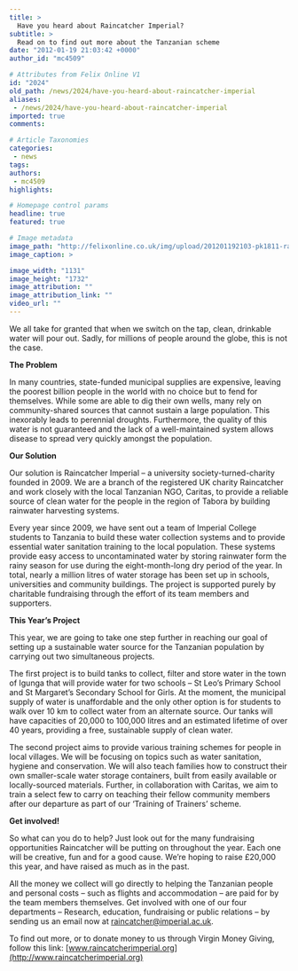 ```yaml
---
title: >
  Have you heard about Raincatcher Imperial?
subtitle: >
  Read on to find out more about the Tanzanian scheme
date: "2012-01-19 21:03:42 +0000"
author_id: "mc4509"

# Attributes from Felix Online V1
id: "2024"
old_path: /news/2024/have-you-heard-about-raincatcher-imperial
aliases:
 - /news/2024/have-you-heard-about-raincatcher-imperial
imported: true
comments:

# Article Taxonomies
categories:
 - news
tags:
authors:
 - mc4509
highlights:

# Homepage control params
headline: true
featured: true

# Image metadata
image_path: "http://felixonline.co.uk/img/upload/201201192103-pk1811-raincatcher-logo2.jpg"
image_caption: >

image_width: "1131"
image_height: "1732"
image_attribution: ""
image_attribution_link: ""
video_url: ""
---
```


We all take for granted that when we switch on the tap, clean, drinkable water will pour out. Sadly, for millions of people around the globe, this is not the case.

__The Problem__

In many countries, state-funded municipal supplies are expensive, leaving the poorest billion people in the world with no choice but to fend for themselves. While some are able to dig their own wells, many rely on community-shared sources that cannot sustain a large population. This inexorably leads to perennial droughts. Furthermore, the quality of this water is not guaranteed and the lack of a well-maintained system allows disease to spread very quickly amongst the population.

__Our Solution__

Our solution is Raincatcher Imperial – a university society-turned-charity founded in 2009. We are a branch of the registered UK charity Raincatcher and work closely with the local Tanzanian NGO, Caritas, to provide a reliable source of clean water for the people in the region of Tabora by building rainwater harvesting systems.

Every year since 2009, we have sent out a team of Imperial College students to Tanzania to build these water collection systems and to provide essential water sanitation training to the local population. These systems provide easy access to uncontaminated water by storing rainwater form the rainy season for use during the eight-month-long dry period of the year. In total, nearly a million litres of water storage has been set up in schools, universities and community buildings. The project is supported purely by charitable fundraising through the effort of its team members and supporters.

__This Year’s Project__

This year, we are going to take one step further in reaching our goal of setting up a sustainable water source for the Tanzanian population by carrying out two simultaneous projects.

The first project is to build tanks to collect, filter and store water in the town of Igunga that will provide water for two schools – St Leo’s Primary School and St Margaret’s Secondary School for Girls. At the moment, the municipal supply of water is unaffordable and the only other option is for students to walk over 10 km to collect water from an alternate source. Our tanks will have capacities of 20,000 to 100,000 litres and an estimated lifetime of over 40 years, providing a free, sustainable supply of clean water.

The second project aims to provide various training schemes for people in local villages. We will be focusing on topics such as water sanitation, hygiene and conservation. We will also teach families how to construct their own smaller-scale water storage containers, built from easily available or locally-sourced materials. Further, in collaboration with Caritas, we aim to train a select few to carry on teaching their fellow community members after our departure as part of our ‘Training of Trainers’ scheme.

__Get involved!__

So what can you do to help? Just look out for the many fundraising opportunities Raincatcher will be putting on throughout the year. Each one will be creative, fun and for a good cause. We’re hoping to raise £20,000 this year, and have raised as much as in the past.

All the money we collect will go directly to helping the Tanzanian people and personal costs – such as flights and accommodation – are paid for by the team members themselves. Get involved with one of our four departments – Research, education, fundraising or public relations – by sending us an email now at [raincatcher@imperial.ac.uk](mailto:raincatcher@imperial.ac.uk).

To find out more, or to donate money to us through Virgin Money Giving, follow this link:
[www.raincatcherimperial.org](http://www.raincatcherimperial.org)
